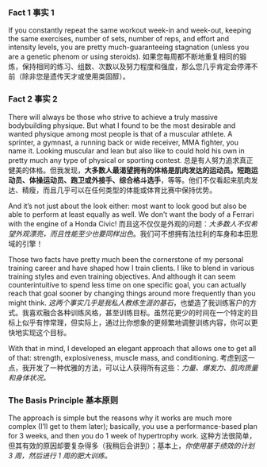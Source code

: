 ### **Fact 1 事实 1**

If you constantly repeat the same workout week-in and week-out, keeping the same exercises, number of sets, number of reps, and effort and intensity levels, you are pretty much-guaranteeing stagnation (unless you are a genetic phenom or using steroids).
如果您每周都不断地重复相同的锻炼，保持相同的练习、组数、次数以及努力程度和强度，那么您几乎肯定会停滞不前（除非您是遗传天才或使用类固醇）。

### **Fact 2 事实 2**

There will always be those who strive to achieve a truly massive bodybuilding physique. But what I found to be the most desirable and wanted physique among most people is that of a muscular athlete. A sprinter, a gymnast, a running back or wide receiver, MMA fighter, you name it. Looking muscular and lean but also like to could hold his own in pretty much any type of physical or sporting contest.
总是有人努力追求真正健美的体格。但我发现，**大多数人最渴望拥有的体格是肌肉发达的运动员。短跑运动员、体操运动员、跑卫或外接手、综合格斗选手**，等等。他们不仅看起来肌肉发达、精瘦，而且几乎可以在任何类型的体能或体育比赛中保持优势。

And it’s not just about the look either: most want to look good but also be able to perform at least equally as well. We don’t want the body of a Ferrari with the engine of a Honda Civic!
而且这不仅仅是外观的问题：*大多数人不仅希望外观漂亮，而且性能至少也要同样出色*。我们可不想拥有法拉利的车身和本田思域的引擎！

Those two facts have pretty much been the cornerstone of my personal training career and have shaped how I train clients. I like to blend in various training styles and even training objectives. And although it can seem counterintuitive to spend less time on one specific goal, you can actually reach that goal sooner by changing things around more frequently than you might think.
*这两个事实几乎是我私人教练生涯的基石*，也塑造了我训练客户的方式。我喜欢融合各种训练风格，甚至训练目标。虽然花更少的时间在一个特定的目标上似乎有悖常理，但实际上，通过比你想象的更频繁地调整训练内容，你可以更快地实现这个目标。

With that in mind, I developed an elegant approach that allows one to get all of that: strength, explosiveness, muscle mass, and conditioning.
考虑到这一点，我开发了一种优雅的方法，可以让人获得所有这些：*力量、爆发力、肌肉质量和身体状况。*

### **The Basis Principle 基本原则**

The approach is simple but the reasons why it works are much more complex (I’ll get to them later); basically, you use a performance-based plan for 3 weeks, and then you do 1 week of hypertrophy work.
这种方法很简单，但其有效的原因却要复杂得多（我稍后会讲到）；基本上，*你使用基于绩效的计划 3 周，然后进行 1 周的肥大训练。*